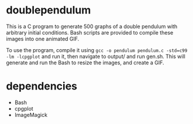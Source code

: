 # doublependulum
This is a C program to generate 500 graphs of a double pendulum with arbitrary initial conditions. Bash scripts are provided to compile these images into one animated GIF.

To use the program, compile it using ```gcc -o pendulum pendulum.c -std=c99 -lm -lcpgplot``` and run it, then navigate to output/ and run gen.sh. This will generate and run the Bash to resize the images, and create a GIF.
# dependencies
- Bash
- cpgplot
- ImageMagick